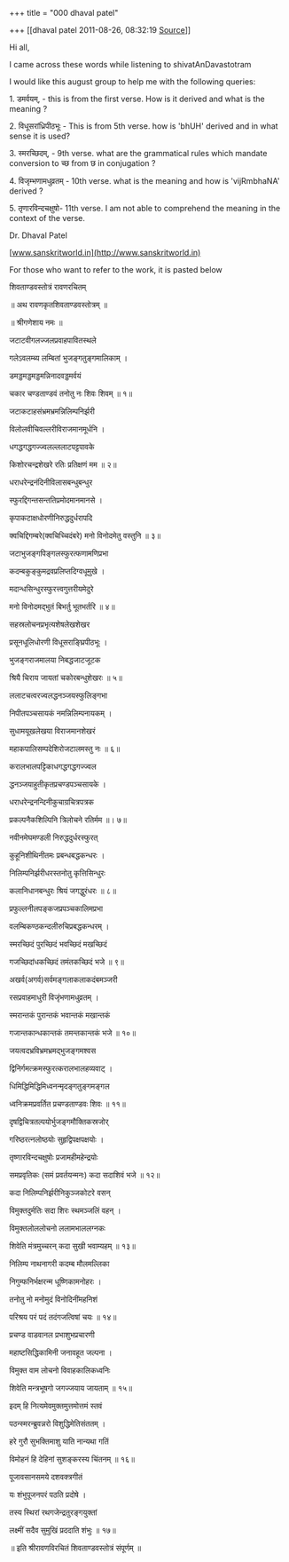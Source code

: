 +++
title = "000 dhaval patel"

+++
[[dhaval patel	2011-08-26, 08:32:19 [Source](https://groups.google.com/g/samskrita/c/2c6aaWinreY)]]



Hi all,

I came across these words while listening to shivatAnDavastotram

  

I would like this august group to help me with the following queries:

1\. डमर्वयम्‌, - this is from the first verse. How is it derived and what is the meaning ?

2\. विधूसरांध्रिपीठभूः - This is from 5th verse. how is 'bhUH' derived and in what sense it is used?

3\. स्मरच्छिदम्‌, - 9th verse. what are the grammatical rules which mandate conversion to च्छ from छ in conjugation ?

4\. विजृम्भणामधुव्रतम्‌ - 10th verse. what is the meaning and how is 'vijRmbhaNA' derived ?

5\. तृणारविन्दचक्षुषो- 11th verse. I am not able to comprehend the meaning in the context of the verse.

  

Dr. Dhaval Patel

[www.sanskritworld.in](http://www.sanskritworld.in)

  

For those who want to refer to the work, it is pasted below

  

शिवताण्डवस्तोत्रं रावणरचितम्





 ॥ अथ रावणकृतशिवताण्डवस्तोत्रम् ॥

 ॥ श्रीगणेशाय नमः ॥

जटाटवीगलज्जलप्रवाहपावितस्थले

  गलेऽवलम्ब्य लम्बितां भुजङ्गतुङ्गमालिकाम् ।

डमड्डमड्डमड्डमन्निनादवड्डमर्वयं

  चकार चण्डताण्डवं तनोतु नः शिवः शिवम् ॥ १॥

जटाकटाहसंभ्रमभ्रमन्निलिम्पनिर्झरी

 विलोलवीचिवल्लरीविराजमानमूर्धनि ।

धगद्धगद्धगज्ज्वलल्ललाटपट्टपावके

 किशोरचन्द्रशेखरे रतिः प्रतिक्षणं मम ॥ २॥

धराधरेन्द्रनंदिनीविलासबन्धुबन्धुर

 स्फुरद्दिगन्तसन्ततिप्रमोदमानमानसे ।

कृपाकटाक्षधोरणीनिरुद्धदुर्धरापदि

 क्वचिद्दिगम्बरे(क्वचिच्चिदंबरे) मनो विनोदमेतु वस्तुनि ॥ ३॥

जटाभुजङ्गपिङ्गलस्फुरत्फणामणिप्रभा

 कदम्बकुङ्कुमद्रवप्रलिप्तदिग्वधूमुखे ।

मदान्धसिन्धुरस्फुरत्त्वगुत्तरीयमेदुरे

 मनो विनोदमद्भुतं बिभर्तु भूतभर्तरि ॥ ४॥

सहस्रलोचनप्रभृत्यशेषलेखशेखर

 प्रसूनधूलिधोरणी विधूसराङ्घ्रिपीठभूः ।

भुजङ्गराजमालया निबद्धजाटजूटक

 श्रियै चिराय जायतां चकोरबन्धुशेखरः ॥ ५॥

ललाटचत्वरज्वलद्धनञ्जयस्फुलिङ्गभा

 निपीतपञ्चसायकं नमन्निलिम्पनायकम् ।

सुधामयूखलेखया विराजमानशेखरं

 महाकपालिसम्पदेशिरोजटालमस्तु नः ॥ ६॥

करालभालपट्टिकाधगद्धगद्धगज्ज्वल

 द्धनञ्जयाहुतीकृतप्रचण्डपञ्चसायके ।

धराधरेन्द्रनन्दिनीकुचाग्रचित्रपत्रक

 प्रकल्पनैकशिल्पिनि त्रिलोचने रतिर्मम ॥। ७॥

नवीनमेघमण्डली निरुद्धदुर्धरस्फुरत्

 कुहूनिशीथिनीतमः प्रबन्धबद्धकन्धरः ।

निलिम्पनिर्झरीधरस्तनोतु कृत्तिसिन्धुरः

 कलानिधानबन्धुरः श्रियं जगद्धुरंधरः ॥ ८॥

प्रफुल्लनीलपङ्कजप्रपञ्चकालिमप्रभा

 वलम्बिकण्ठकन्दलीरुचिप्रबद्धकन्धरम् ।

स्मरच्छिदं पुरच्छिदं भवच्छिदं मखच्छिदं

 गजच्छिदांधकच्छिदं तमंतकच्छिदं भजे ॥ ९॥

अखर्व(अगर्व)सर्वमङ्गलाकलाकदंबमञ्जरी

 रसप्रवाहमाधुरी विजृंभणामधुव्रतम् ।

स्मरान्तकं पुरान्तकं भवान्तकं मखान्तकं

 गजान्तकान्धकान्तकं तमन्तकान्तकं भजे ॥ १०॥

जयत्वदभ्रविभ्रमभ्रमद्भुजङ्गमश्वस

 द्विनिर्गमत्क्रमस्फुरत्करालभालहव्यवाट् ।

धिमिद्धिमिद्धिमिध्वनन्मृदङ्गतुङ्गमङ्गल

 ध्वनिक्रमप्रवर्तित प्रचण्डताण्डवः शिवः ॥ ११॥

दृषद्विचित्रतल्पयोर्भुजङ्गमौक्तिकस्रजोर्

 गरिष्ठरत्नलोष्ठयोः सुहृद्विपक्षपक्षयोः ।

तृष्णारविन्दचक्षुषोः प्रजामहीमहेन्द्रयोः

 समप्रवृतिकः (समं प्रवर्तयन्मनः) कदा सदाशिवं भजे ॥ १२॥

कदा निलिम्पनिर्झरीनिकुञ्जकोटरे वसन्

 विमुक्तदुर्मतिः सदा शिरः स्थमञ्जलिं वहन् ।

विमुक्तलोललोचनो ललामभाललग्नकः

 शिवेति मंत्रमुच्चरन् कदा सुखी भवाम्यहम् ॥ १३॥

निलिम्प नाथनागरी कदम्ब मौलमल्लिका

 निगुम्फनिर्भक्षरन्म धूष्णिकामनोहरः ।

तनोतु नो मनोमुदं विनोदिनींमहनिशं

 परिश्रय परं पदं तदंगजत्विषां चयः ॥ १४॥

प्रचण्ड वाडवानल प्रभाशुभप्रचारणी

 महाष्टसिद्धिकामिनी जनावहूत जल्पना ।

विमुक्त वाम लोचनो विवाहकालिकध्वनिः

 शिवेति मन्त्रभूषगो जगज्जयाय जायताम् ॥ १५॥

इदम् हि नित्यमेवमुक्तमुत्तमोत्तमं स्तवं

 पठन्स्मरन्ब्रुवन्नरो विशुद्धिमेतिसंततम् ।

हरे गुरौ सुभक्तिमाशु याति नान्यथा गतिं

 विमोहनं हि देहिनां सुशङ्करस्य चिंतनम् ॥ १६॥

पूजावसानसमये दशवक्त्रगीतं

 यः शंभुपूजनपरं पठति प्रदोषे ।

तस्य स्थिरां रथगजेन्द्रतुरङ्गयुक्तां

 लक्ष्मीं सदैव सुमुखिं प्रददाति शंभुः ॥ १७॥

 ॥ इति श्रीरावणविरचितं शिवताण्डवस्तोत्रं संपूर्णम् ॥







